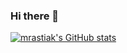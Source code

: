 ### Hi there 👋

[![mrastiak's GitHub stats](https://github-readme-stats.vercel.app/api?username=mrastiak&count_private=true)](https://github.com/anuraghazra/github-readme-stats)

<!--
**mrastiak/mrastiak** is a ✨ _special_ ✨ repository because its `README.md` (this file) appears on your GitHub profile.

Here are some ideas to get you started:

- 🔭 I’m currently working on ...
- 🌱 I’m currently learning ...
- 👯 I’m looking to collaborate on ...
- 🤔 I’m looking for help with ...
- 💬 Ask me about ...
- 📫 How to reach me: ...
- 😄 Pronouns: ...
- ⚡ Fun fact: ...
-->
